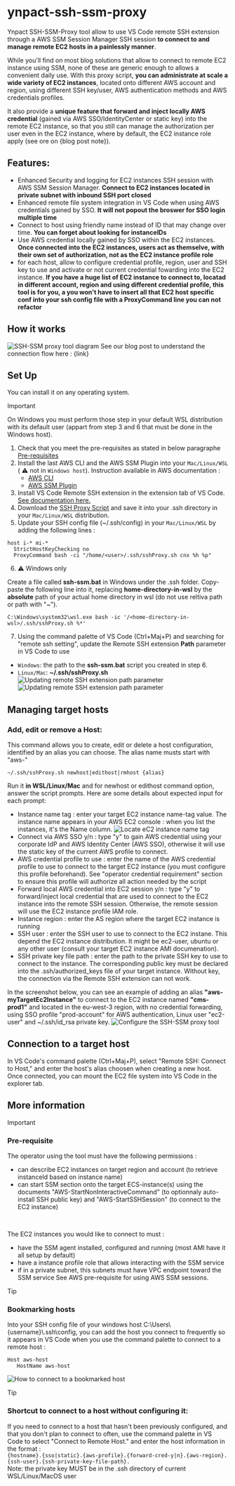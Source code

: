 # ynpact-ssh-ssm-proxy
Ynpact SSH-SSM-Proxy tool allow to use VS Code remote SSH extension through a AWS SSM Session Manager SSH session **to connect to and manage remote EC2 hosts in a painlessly manner**.

While you'll find on most blog solutions that allow to connect to remote EC2 instance using SSM, none of these are generic enough to allows a convenient daily use. With this proxy script, **you can administrate at scale a wide variety of EC2 instances**, located onto different AWS account and region, using different SSH key/user, AWS authentication methods and AWS credentials profiles.

It also provide a **unique feature that forward and inject locally AWS credential** (gained via AWS SSO/IdentityCenter or static key) into the remote EC2 instance, so that you still can manage the authorization per user even in the EC2 instance, where by default, the EC2 instance role  apply (see ore on {blog post note}).

## Features:
- Enhanced Security and logging for EC2 instances SSH session with AWS SSM Session Manager.
  **Connect to EC2 instances located in private subnet with inbound SSH port closed**
- Enhanced remote file system integration in VS Code when using AWS credentials gained by SSO. **It will not popout the broswer for SSO login multiple time**
- Connect to host using friendly name instead of ID that may change over time. **You can forget about looking for instanceIDs**
- Use AWS credential locally gained by SSO within the EC2 instances. **Once connected into the EC2 instances, users act as themselve, with their own set of authorization, not as the EC2 instance profile role**
- for each host, allow to configure credential profile, region, user and SSH key to use and activate or not current credential fowarding into the EC2 instance. **If you have a huge list of EC2 instance to connect to, locatad in different account, region and using different credential profile, this tool is for you, a you won't have to insert all that EC2 host specific conf into your ssh config file with a ProxyCommand line you can not refactor**

## How it works
![SSH-SSM proxy tool diagram](doc/ssh-ssm.png)
See our blog post to understand the connection flow here : {link}

## Set Up
You can install it on any operating system. 

> [!IMPORTANT]
> On Windows you must perform those step in your default WSL distribution with its default user (appart from step 3 and 6 that must be done in the Windows host).

1) Check that you meet the pre-requisites as stated in below paragraphe [Pre-requisites](#pre-requisite)
2) Install the last AWS CLI and the AWS SSM Plugin into your `Mac/Linux/WSL` ( :warning: not in `Windows host`). Instruction available in AWS documentation :
   - [AWS CLI](https://docs.aws.amazon.com/cli/latest/userguide/getting-started-install.html)
   - [AWS SSM Plugin](https://docs.aws.amazon.com/systems-manager/latest/userguide/session-manager-working-with-install-plugin.html)
3) Install VS Code Remote SSH extension in the extension tab of VS Code. [See documentation here.](https://code.visualstudio.com/docs/remote/remote-overview)
4) Download the [SSH Proxy Script](src/sshProxy.sh) and save it into your .ssh directory in your `Mac/Linux/WSL` distribution.
5) Update your SSH config file (~/.ssh/config) in your `Mac/Linux/WSL` by adding the following lines :
```
host i-* mi-*
  StrictHostKeyChecking no
  ProxyCommand bash -ci "/home/<user>/.ssh/sshProxy.sh cnx %h %p"
```
6) :warning: Windows only
   
Create a file called **ssh-ssm.bat** in Windows under the .ssh folder. Copy-paste the following line into it, replacing **home-directory-in-wsl** by the **absolute** path of your actual home directory in wsl (do not use reltiva path or path with "~").
```
C:\Windows\system32\wsl.exe bash -ic '/<home-directory-in-wsl>/.ssh/sshProxy.sh %*'
```
7) Using the command palette of VS Code (Ctrl+Maj+P) and searching for "remote ssh setting", update the Remote SSH extension **Path** parameter in VS Code to use
- `Windows`: the path to the  **ssh-ssm.bat**  script you created in step 6.
- `Linux/Mac`: **~/.ssh/sshProxy.sh**
![Updating remote SSH extension path parameter](doc/remote-ssh-settings.png)
![Updating remote SSH extension path parameter](doc/path-param.png)


## Managing target hosts
### Add, edit or remove a Host:
This command allows you to create, edit or delete a host configuration, identified by an alias you can choose. The alias name musts start with "aws-"
```
~/.ssh/sshProxy.sh newhost|edithost|rmhost {alias}
```
Run it **in WSL/Linux/Mac** and for newhost or edithost command option, answer the script prompts. Here are some details about expected input for each prompt:
- Instance name tag : enter your target EC2 instance name-tag value. The instance name appears in your AWS EC2 console : when you list the instances, it's the Name column.
![Locate eC2 instance name tag](doc/name-tag.png)
- Connect via AWS SSO y/n : type "y" to gain AWS credential using your corporate IdP and AWS Identity Center (AWS SSO), otherwise it will use the static key of the current AWS profile to connect.
- AWS credential profile to use : enter the name of the AWS credential profile to use to connect to the target EC2 instance (you must configure this profile beforehand). See "operator credential requirement" section to ensure this profile will authorize all action needed by the script
- Forward local AWS credential into EC2 session y/n : type "y" to forward/inject local credential that are used to connect to the EC2 instance into the remote SSH session. Otherwise, the remote session will use the EC2 instance profile IAM role.
- Instance region : enter the AS region where the target EC2 instance is running
- SSH user : enter the SSH user to use to connect to the EC2 instane. This depend the EC2 instance distribution. It might be ec2-user, ubuntu or any other user (consult your target EC2 instance AMI documenation).
- SSH private key file path : enter the path to the private SSH key to use to connect to the instance. The corresponding public key must be declared into the .ssh/authorized_keys file of your target instance. Without key, the connection via the Remote SSH extension can not work.

In the screenshot below, you can see an example of adding an alias **"aws-myTargetEc2Instance"** to connect to the EC2 instance named **"cms-prod1"** and located in the eu-west-3 region, with no credential forwarding, using SSO profile "prod-account" for AWS authentication, Linux user "ec2-user" and ~/.ssh/id_rsa private key.
![Configure the SSH-SSM proxy tool](doc/conf.png)

## Connection to a target host

In VS Code's command palette (Ctrl+Maj+P), select "Remote SSH: Connect to Host," and enter the host's alias choosen when creating a new host.
Once connected, you can mount the EC2 file system into VS Code in the explorer tab.

## More information
> [!IMPORTANT] 
> ### Pre-requisite
> The operator using the tool must have the following permissions :
> - can describe EC2 instances on target region and account (to retrieve instanceId based on instance name)
> - can start SSM section onto the target ECS-instance(s) using the documents "AWS-StartNonInteractiveCommand" (to optionnaly auto-install SSH public key) and "AWS-StartSSHSession" (to connect to the EC2 instance)
>  <br>
> 
> The EC2 instances you would like to connect to must :
> - have the SSM agent installed, configured and running (most AMI have it all setup by default)
> - have a instance profile role that allows interacting with the SSM service
> - if in a private subnet, this subnets must have VPC endpoint toward the SSM service
>See AWS pre-requisite for using AWS SSM sessions.

> [!TIP]
> ### Bookmarking hosts
> Into your SSH config file of your windows host C:\Users\\{username}\\.ssh\config, you can add the host you connect to frequently so it appears in VS Code when you use the command palette to connect to a remote host : 
> ```
> Host aws-host
>    HostName aws-host
>```
> ![How to connect to a bookmarked host](doc/bookmarking.png)

> [!TIP]
> ### Shortcut to connect to a host without configuring it:
> If you need to connect to a host that hasn't been previously configured, and that you don't plan to connect to often, use the command palette in VS Code to select "Connect to Remote Host." and enter the host information in the format :
> <br>
> ```{hostname}.{sso|static}.{aws-profile}.{forward-cred-y|n}.{aws-region}.{ssh-user}.{ssh-private-key-file-path}.```
> <br>
> Note: the private key MUST be in the .ssh directory of current WSL/Linux/MacOS user
